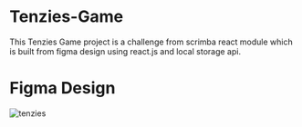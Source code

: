 # Tenzies-Game
This Tenzies Game project is a challenge from scrimba react module which is built from figma design using react.js and local storage api. 

# Figma Design

![tenzies](https://user-images.githubusercontent.com/69369304/209814931-6e470272-7be1-49dd-8151-ed2c149a36e0.jpg)
